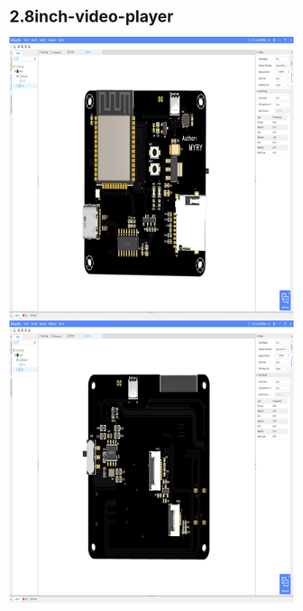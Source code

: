# 2.8inch-video-player

<div align=center>
	<img src="https://github.com/myry07/2.8inch-video-player/blob/main/03.Docs/font.png" width="700" height="500">
	<img src="https://github.com/myry07/2.8inch-video-player/blob/main/03.Docs/reverse.png" width="700" height="500">   
</div>